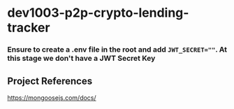 # dev1003-p2p-crypto-lending-tracker

### Ensure to create a .env file in the root and add `JWT_SECRET=""`. At this stage we don't have a JWT Secret Key

## Project References

https://mongoosejs.com/docs/